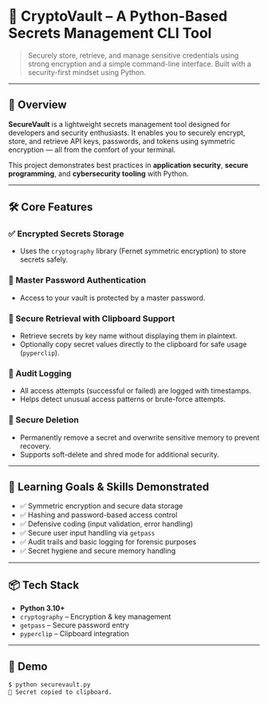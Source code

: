 # 🔐 CryptoVault – A Python-Based Secrets Management CLI Tool

> Securely store, retrieve, and manage sensitive credentials using strong encryption and a simple command-line interface. Built with a security-first mindset using Python.

---

## 🚀 Overview

**SecureVault** is a lightweight secrets management tool designed for developers and security enthusiasts. It enables you to securely encrypt, store, and retrieve API keys, passwords, and tokens using symmetric encryption — all from the comfort of your terminal.

This project demonstrates best practices in **application security**, **secure programming**, and **cybersecurity tooling** with Python.

---

## 🛠️ Core Features

### ✅ Encrypted Secrets Storage
- Uses the `cryptography` library (Fernet symmetric encryption) to store secrets safely. 

### 🔐 Master Password Authentication
- Access to your vault is protected by a master password. 

### 🔎 Secure Retrieval with Clipboard Support
- Retrieve secrets by key name without displaying them in plaintext.
- Optionally copy secret values directly to the clipboard for safe usage (`pyperclip`).

### 📜 Audit Logging
- All access attempts (successful or failed) are logged with timestamps.
- Helps detect unusual access patterns or brute-force attempts.

### 🧹 Secure Deletion
- Permanently remove a secret and overwrite sensitive memory to prevent recovery.
- Supports soft-delete and shred mode for additional security.

---

## 🧠 Learning Goals & Skills Demonstrated

- ✅ Symmetric encryption and secure data storage
- ✅ Hashing and password-based access control
- ✅ Defensive coding (input validation, error handling)
- ✅ Secure user input handling via `getpass`
- ✅ Audit trails and basic logging for forensic purposes
- ✅ Secret hygiene and secure memory handling

---

## 📦 Tech Stack

- **Python 3.10+**
- `cryptography` – Encryption & key management
- `getpass` – Secure password entry
- `pyperclip`  – Clipboard integration

---

## 📸 Demo

```bash
$ python securevault.py  
🔐 Secret copied to clipboard.
